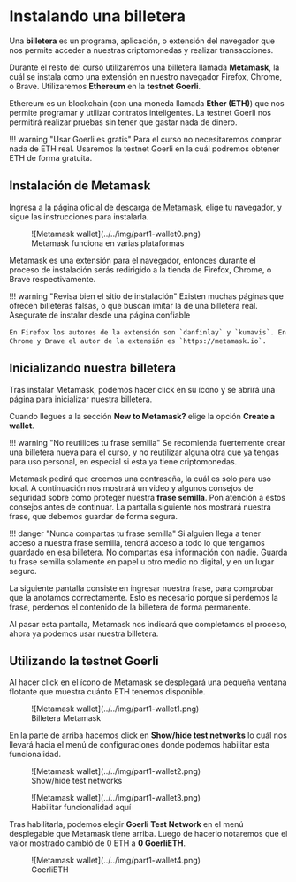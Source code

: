 # Instalando una billetera

Una **billetera** es un programa, aplicación, o extensión del navegador que nos permite acceder a nuestras criptomonedas y realizar transacciones.

Durante el resto del curso utilizaremos una billetera llamada **Metamask**, la cuál se instala como una extensión en nuestro navegador Firefox, Chrome, o Brave. Utilizaremos **Ethereum** en la **testnet Goerli**.

Ethereum es un blockchain (con una moneda llamada **Ether (ETH)**) que nos permite programar y utilizar contratos inteligentes. La testnet Goerli nos permitirá realizar pruebas sin tener que gastar nada de dinero.

!!! warning "Usar Goerli es gratis"
    Para el curso no necesitaremos comprar nada de ETH real. Usaremos la testnet Goerli en la cuál podremos obtener ETH de forma gratuita.

## Instalación de Metamask

Ingresa a la página oficial de [descarga de Metamask](https://metamask.io/download/), elige tu navegador, y sigue las instrucciones para instalarla.

<figure markdown>
  ![Metamask wallet](../../img/part1-wallet0.png)
  <figcaption>Metamask funciona en varias plataformas</figcaption>
</figure>

Metamask es una extensión para el navegador, entonces durante el proceso de instalación serás redirigido a la tienda de Firefox, Chrome, o Brave respectivamente.

!!! warning "Revisa bien el sitio de instalación"
    Existen muchas páginas que ofrecen billeteras falsas, o que buscan imitar la de una billetera real. Asegurate de instalar desde una página confiable

    En Firefox los autores de la extensión son `danfinlay` y `kumavis`. En Chrome y Brave el autor de la extensión es `https://metamask.io`.
    
## Inicializando nuestra billetera

Tras instalar Metamask, podemos hacer click en su ícono y se abrirá una página para inicializar nuestra billetera.

Cuando llegues a la sección **New to Metamask?** elige la opción **Create a wallet**.

!!! warning "No reutilices tu frase semilla"
    Se recomienda fuertemente crear una billetera nueva para el curso, y no reutilizar alguna otra que ya tengas para uso personal, en especial si esta ya tiene criptomonedas.

Metamask pedirá que creemos una contraseña, la cuál es solo para uso local. A continuación nos mostrará un video y algunos consejos de seguridad sobre como proteger nuestra **frase semilla**. Pon atención a estos consejos antes de continuar. La pantalla siguiente nos mostrará nuestra frase, que debemos guardar de forma segura.

!!! danger "Nunca compartas tu frase semilla"
    Si alguien llega a tener acceso a nuestra frase semilla, tendrá acceso a todo lo que tengamos guardado en esa billetera. No compartas esa información con nadie. Guarda tu frase semilla solamente en papel u otro medio no digital, y en un lugar seguro.

La siguiente pantalla consiste en ingresar nuestra frase, para comprobar que la anotamos correctamente. Esto es necesario porque si perdemos la frase, perdemos el contenido de la billetera de forma permanente.

Al pasar esta pantalla, Metamask nos indicará que completamos el proceso, ahora ya podemos usar nuestra billetera.

## Utilizando la testnet Goerli

Al hacer click en el ícono de Metamask se desplegará una pequeña ventana flotante que muestra cuánto ETH tenemos disponible.

<figure markdown>
  ![Metamask wallet](../../img/part1-wallet1.png)
  <figcaption>Billetera Metamask</figcaption>
</figure>

En la parte de arriba hacemos click en **Show/hide test networks** lo cuál nos llevará hacia el menú de configuraciones donde podemos habilitar esta funcionalidad.

<figure markdown>
  ![Metamask wallet](../../img/part1-wallet2.png)
  <figcaption>Show/hide test networks</figcaption>
</figure>
<figure markdown>
  ![Metamask wallet](../../img/part1-wallet3.png)
  <figcaption>Habilitar funcionalidad aquí</figcaption>
</figure>

Tras habilitarla, podemos elegir **Goerli Test Network** en el menú desplegable que Metamask tiene arriba. Luego de hacerlo notaremos que el valor mostrado cambió de 0 ETH a **0 GoerliETH**.

<figure markdown>
  ![Metamask wallet](../../img/part1-wallet4.png)
  <figcaption>GoerliETH</figcaption>
</figure>

